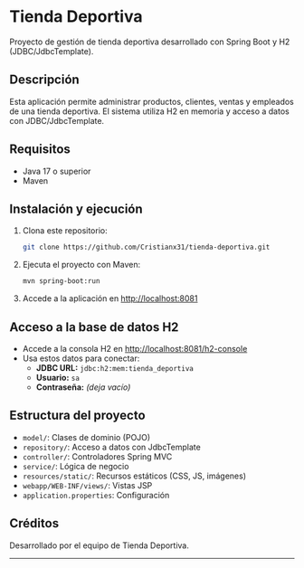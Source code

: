 # Tienda Deportiva

Proyecto de gestión de tienda deportiva desarrollado con Spring Boot y H2 (JDBC/JdbcTemplate).

## Descripción

Esta aplicación permite administrar productos, clientes, ventas y empleados de una tienda deportiva. El sistema utiliza H2 en memoria y acceso a datos con JDBC/JdbcTemplate.

## Requisitos

- Java 17 o superior
- Maven

## Instalación y ejecución

1. Clona este repositorio:
   ```bash
   git clone https://github.com/Cristianx31/tienda-deportiva.git
   ```
2. Ejecuta el proyecto con Maven:
   ```bash
   mvn spring-boot:run
   ```
3. Accede a la aplicación en [http://localhost:8081](http://localhost:8081)

## Acceso a la base de datos H2

- Accede a la consola H2 en [http://localhost:8081/h2-console](http://localhost:8081/h2-console)
- Usa estos datos para conectar:
  - **JDBC URL:** `jdbc:h2:mem:tienda_deportiva`
  - **Usuario:** `sa`
  - **Contraseña:** *(deja vacío)*

## Estructura del proyecto

- `model/`: Clases de dominio (POJO)
- `repository/`: Acceso a datos con JdbcTemplate
- `controller/`: Controladores Spring MVC
- `service/`: Lógica de negocio
- `resources/static/`: Recursos estáticos (CSS, JS, imágenes)
- `webapp/WEB-INF/views/`: Vistas JSP
- `application.properties`: Configuración

## Créditos

Desarrollado por el equipo de Tienda Deportiva.

---